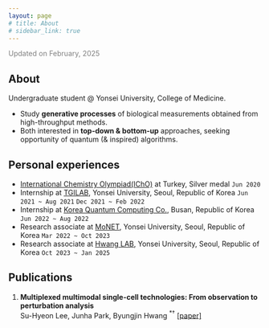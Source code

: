 ```yaml
---
layout: page
# title: About
# sidebar_link: true
---
```


<span style="color:grey">Updated on February, 2025</span>

## About

Undergraduate student @ Yonsei University, College of Medicine.

- Study **generative processes** of biological measurements obtained from high-throughput methods. 
- Both interested in **top-down & bottom-up** approaches, seeking opportunity of quantum (& inspired) algorithms.

## Personal experiences
- [International Chemistry Olympiad(IChO)](https://icho2020.tubitak.gov.tr/) at Turkey, Silver medal `Jun 2020`
- Internship at [TGILAB](https://www.tgilab.org/), Yonsei University, Seoul, Republic of Korea `Jun 2021 ~ Aug 2021` `Dec 2021 ~ Feb 2022`
- Internship at [Korea Quantum Computing Co.](https://www.kqchub.com/), Busan, Republic of Korea `Jun 2022 ~ Aug 2022`
- Research associate at [MoNET](http://neuroimage.yonsei.ac.kr/), Yonsei University, Seoul, Republic of Korea `Mar 2022 ~ Oct 2023`
- Research associate at [Hwang LAB](https://sites.google.com/view/bhwanglabyonsei/), Yonsei University, Seoul, Republic of Korea `Oct 2023 ~ Jan 2025`

## Publications
1. **Multiplexed multimodal single-cell technologies: From observation to perturbation analysis** <br/> Su-Hyeon Lee, Junha Park, Byungjin Hwang ${^*}{^\dagger}$ [[paper]](https://doi.org/10.1016/j.mocell.2024.100147)
